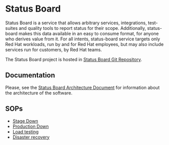 # Status Board

Status Board is a service that allows arbitrary services, integrations,
test-suites and quality tools to report status for their scope. Additionally,
status-board makes this data available in an easy to consume format, for anyone
who derives value from it. For all intents, status-board service targets only
Red Hat workloads, run by and for Red Hat employees, but may also include
services run for customers, by Red Hat teams.

The Status Board project is hosted in [Status Board Git Repository](https://gitlab.cee.redhat.com/service/status-board).

## Documentation

Please, see the [Status Board Architecture
Document](https://gitlab.cee.redhat.com/service/status-board/-/blob/main/docs/architecture.md)
for information about the architecture of the software.

## SOPs
 * [Stage Down](./sops/status-board-stage-down.md)
 * [Production Down](./sops/status-board-production-down.md)
 * [Load testing](./sops/load-testing.md)
 * [Disaster recovery](./sops/disaster-recovery.md)




